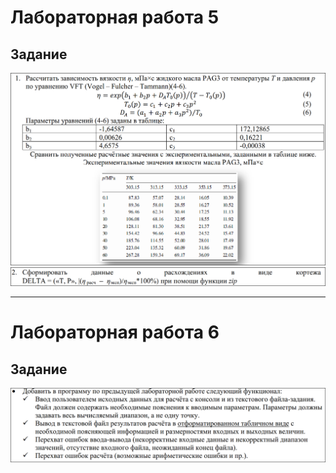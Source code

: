 # Лабораторная работа 5

## Задание

![lab5-1](./pictures/1.png "lab5-1")
![lab5-2](./pictures/2.png "lab5-2")

---

# Лабораторная работа 6

## Задание

![lab6](./pictures/3.png "lab6")
